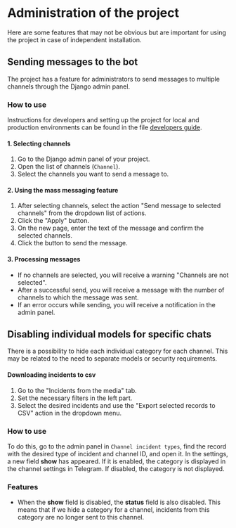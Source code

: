 # Administration of the project

Here are some features that may not be obvious but are important for using the project in case of independent installation.

## Sending messages to the bot

The project has a feature for administrators to send messages to multiple channels through the Django admin panel.

### How to use

Instructions for developers and setting up the project for local and production environments can be found in the file [developers guide](https://neuro-parser.readthedocs.io/ru/latest/ru/developers.html).

#### 1. Selecting channels

1. Go to the Django admin panel of your project.
2. Open the list of channels (`Channel`).
3. Select the channels you want to send a message to.

#### 2. Using the mass messaging feature

1. After selecting channels, select the action "Send message to selected channels" from the dropdown list of actions.
2. Click the "Apply" button.
3. On the new page, enter the text of the message and confirm the selected channels.
4. Click the button to send the message.

#### 3. Processing messages

- If no channels are selected, you will receive a warning "Channels are not selected".
- After a successful send, you will receive a message with the number of channels to which the message was sent.
- If an error occurs while sending, you will receive a notification in the admin panel.


## Disabling individual models for specific chats

There is a possibility to hide each individual category for each channel. This may be related to the need to separate models or security requirements.

#### Downloading incidents to csv

1. Go to the "Incidents from the media" tab.
2. Set the necessary filters in the left part.
3. Select the desired incidents and use the "Export selected records to CSV" action in the dropdown menu.

### How to use

To do this, go to the admin panel in `Channel incident types`, find the record with the desired type of incident and channel ID, and open it. In the settings, a new field **show** has appeared. If it is enabled, the category is displayed in the channel settings in Telegram. If disabled, the category is not displayed.

### Features

- When the **show** field is disabled, the **status** field is also disabled. This means that if we hide a category for a channel, incidents from this category are no longer sent to this channel.

